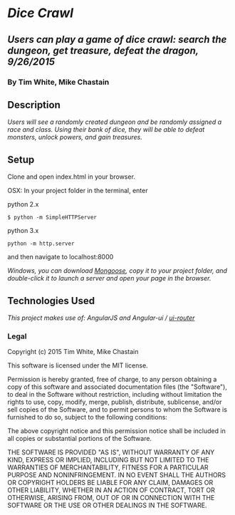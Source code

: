 # _Dice Crawl_
## _Users can play a game of dice crawl: search the dungeon, get treasure, defeat the dragon, 9/26/2015_
### By Tim White, Mike Chastain
## Description
_Users will see a randomly created dungeon and be randomly assigned a race and class. Using their bank of dice, they will be able to defeat monsters, unlock powers, and gain treasures._

## Setup

Clone and open index.html in your browser.

OSX: In your project folder in the terminal, enter

python 2.x
```
$ python -m SimpleHTTPServer
```
python 3.x
```
python -m http.server
```

and then navigate to localhost:8000

_Windows, you can download [Mongoose](https://code.google.com/p/mongoose/), copy it to your project folder, and double-click it to launch a server and open your page in the browser._  

## Technologies Used
_This project makes use of: AngularJS and Angular-ui / [ui-router](https://github.com/angular-ui/ui-router)_

### Legal
Copyright (c) 2015 Tim White, Mike Chastain

This software is licensed under the MIT license.

Permission is hereby granted, free of charge, to any person obtaining a copy of this software and associated documentation files (the "Software"), to deal in the Software without restriction, including without limitation the rights to use, copy, modify, merge, publish, distribute, sublicense, and/or sell copies of the Software, and to permit persons to whom the Software is furnished to do so, subject to the following conditions:

The above copyright notice and this permission notice shall be included in all copies or substantial portions of the Software.

THE SOFTWARE IS PROVIDED "AS IS", WITHOUT WARRANTY OF ANY KIND, EXPRESS OR IMPLIED, INCLUDING BUT NOT LIMITED TO THE WARRANTIES OF MERCHANTABILITY, FITNESS FOR A PARTICULAR PURPOSE AND NONINFRINGEMENT. IN NO EVENT SHALL THE AUTHORS OR COPYRIGHT HOLDERS BE LIABLE FOR ANY CLAIM, DAMAGES OR OTHER LIABILITY, WHETHER IN AN ACTION OF CONTRACT, TORT OR OTHERWISE, ARISING FROM, OUT OF OR IN CONNECTION WITH THE SOFTWARE OR THE USE OR OTHER DEALINGS IN THE SOFTWARE.
